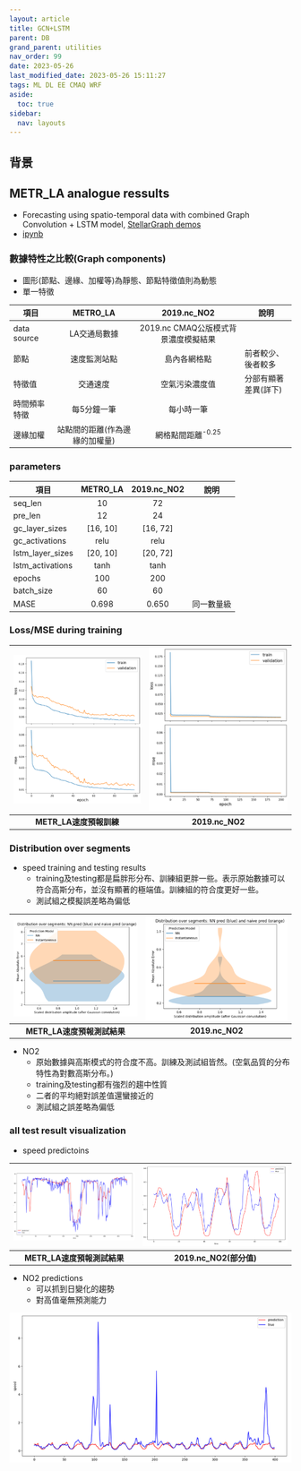```yaml
---
layout: article
title: GCN+LSTM
parent: DB
grand_parent: utilities
nav_order: 99
date: 2023-05-26
last_modified_date: 2023-05-26 15:11:27
tags: ML DL EE CMAQ WRF
aside:
  toc: true
sidebar:
  nav: layouts
---
```


## 背景

## METR_LA analogue ressults

- Forecasting using spatio-temporal data with combined Graph Convolution + LSTM model, [ StellarGraph demos](https://stellargraph.readthedocs.io/en/stable/demos/time-series/gcn-lstm-time-series.html)
- [ipynb](https://github.com/sinotec2/FAQ/raw/main/_posts/2019ncHrGrid.ipynb)

### 數據特性之比較(Graph components)

- 圖形(節點、邊緣、加權等)為靜態、節點特徵值則為動態
- 單一特徵

項目|METRO_LA|2019.nc_NO2|說明
-|:-:|:-:|-
|data source|LA交通局數據|2019.nc CMAQ公版模式背景濃度模擬結果|
節點|速度監測站點|島內各網格點|前者較少、後者較多
特徵值|交通速度|空氣污染濃度值|分部有顯著差異(詳下)
時間頻率特徵|每5分鐘一筆|每小時一筆
邊緣加權|站點間的距離(作為邊緣的加權量)|網格點間距離<sup>-0.25</sup>|

### parameters

項目|METRO_LA|2019.nc_NO2|說明
-|:-:|:-:|-
seq_len|10|72|
pre_len|12|24|
gc_layer_sizes|[16, 10]|[16, 72]|
gc_activations|relu|relu|
lstm_layer_sizes|[20, 10]|[20, 72]|
lstm_activations|tanh|tanh|
epochs|100|200|
batch_size|60|60|
MASE|0.698|0.650|同一數量級

### Loss/MSE during training

|![](../attachments/2023-05-26-14-29-42.png)|![](../attachments/2023-05-26-14-30-33.png)|
|:-:|:-:|
|<b>METR_LA速度預報訓練</b>|<b>2019.nc_NO2</b>|

### Distribution over segments

- speed training and testing results
  - training及testing都是扁胖形分布、訓練組更胖一些。表示原始數據可以符合高斯分布，並沒有顯著的極端值。訓練組的符合度更好一些。
  - 測試組之模擬誤差略為偏低

|![](https://github.com/sinotec2/FAQ/raw/main/attachments/2023-05-26-13-46-53.png)|![](https://github.com/sinotec2/FAQ/raw/main/attachments/2023-05-26-13-46-00.png)|
|:-:|:-:|
|<b>METR_LA速度預報測試結果</b>|<b>2019.nc_NO2</b>|

- NO2
  - 原始數據與高斯模式的符合度不高。訓練及測試組皆然。(空氣品質的分布特性為對數高斯分布。)
  - training及testing都有強烈的趨中性質
  - 二者的平均絕對誤差值還蠻接近的
  - 測試組之誤差略為偏低

### all test result visualization

- speed predictoins

|![](https://github.com/sinotec2/FAQ/raw/main/attachments/2023-05-26-13-37-22.png)|![](https://github.com/sinotec2/FAQ/raw/main/attachments/2023-05-26-13-40-59.png)|
|:-:|:-:|
|<b>METR_LA速度預報測試結果</b>|<b>2019.nc_NO2(部分值)</b>|

- NO2 predictions
  - 可以抓到日變化的趨勢
  - 對高值毫無預測能力

![](https://github.com/sinotec2/FAQ/raw/main/attachments/2023-05-26-13-43-21.png)
